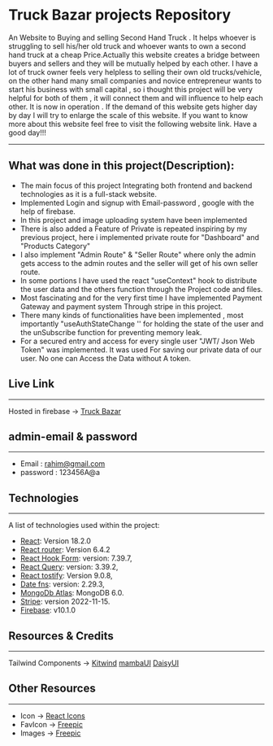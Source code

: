 # Truck Bazar projects Repository
 
An Website to Buying and selling Second Hand Truck . It helps whoever is struggling to sell his/her old truck and whoever wants to own a second hand truck at a cheap Price.Actually this website creates a bridge between buyers and sellers and they will be mutually helped by each other. I have a lot of truck owner feels very helpless to selling their own old trucks/vehicle, on the other hand many small companies and novice entrepreneur wants to start his business with small capital , so i thought this project will be very helpful for both of them , it will connect them and will influence to help each other. It is now in operation . If the demand of this website gets higher day by day I will try to enlarge the scale of this website. If you want to know more about this website feel free to visit the following website link. Have a good day!!!
 
***
## What was done in this project(Description):
* The main focus of this project Integrating both frontend and backend technologies as it is a full-stack website.
*  Implemented Login and signup with Email-password , google  with the help of firebase.
* In this project and image uploading system have been implemented
*  There is also added a Feature of Private is repeated inspiring by my previous project, here i implemented private route for "Dashboard" and "Products Category"
* I also implement "Admin Route" & "Seller Route" where only the admin gets access to the admin routes and the seller will get of his own seller route.
* In some portions I have used the react "useContext" hook to distribute the user data and the others function through the Project code and files.
* Most fascinating and for the very first time I have implemented Payment Gateway and payment system Through stripe in this project.
*  There many kinds of functionalities have been implemented , most importantly "useAuthStateChange '' for holding the state of the user and the unSubscribe function for preventing memory leak.
* For a secured entry and access for every single user "JWT/ Json Web Token" was implemented. It was used For saving our private data of our user. No one can Access the Data without A token.

## Live Link
***
Hosted in firebase -> [Truck Bazar](https://truck-bazar.web.app/)

## admin-email & password
***
* Email : rahim@gmail.com
* password : 123456A@a

## Technologies
***
A list of technologies used within the project:
* [React](https://reactjs.org/): Version 18.2.0
* [React router](https://reactrouter.com/en/main): Version 6.4.2
* [React Hook Form](https://react-hook-form.com/get-started): version: 7.39.7,
* [React Query](https://tanstack.com/query/v4/docs/overview): version: 3.39.2,
* [React tostify](https://www.npmjs.com/package/react-toastify): Version 9.0.8,
* [Date fns](https://date-fns.org/): version: 2.29.3,
* [MongoDb Atlas](https://www.mongodb.com/atlas/database): MongoDB 6.0.
* [Stripe](https://stripe.com/docs/payments?payments=popular): version 2022-11-15.
* [Firebase](https://firebase.google.com/docs/auth/web/firebaseui?hl=en&authuser=0): v10.1.0


## Resources & Credits
***
Tailwind Components -> 
[Kitwind](https://kitwind.io/products/kometa/components)
[mambaUI](https://www.mambaui.com/components)
[DaisyUI](https://daisyui.com/components/)

## Other Resources
***
* Icon -> [React Icons](https://react-icons.github.io/react-icons/)
* FavIcon -> [Freepic](https://www.freepik.com/)
* Images -> [Freepic](https://www.freepik.com/)